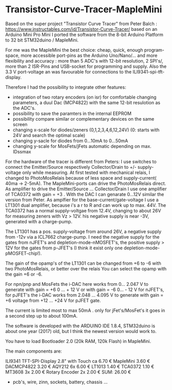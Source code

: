 # Transistor-Curve-Tracer-MapleMini

Based on the super project "Transistor Curve Tracer" from Peter Balch :
https://www.instructables.com/id/Transistor-Curve-Tracer/  based on an Arduino Mini Pro Mini 
I ported the software from the 8-bit Arduino Platform to 32 bit STM32duino / MapleMini.

For me was the MapleMini the best choice: cheap, quick, enough program-space, more accessible port-pins as the Arduino Uno/Nano/... and more flexibility and accuracy :
more than 5 ADC's with 12-bit resolution, 2 SPI's/, more than 2 ISR-Pins and USB-socket for programming and supply. 
Also the 3.3 V port-voltage an was favourable for connections to the ILI9341-spi-tft-display.

Therefore I had the possibility to integrate other features:
- integration of two rotary encoders (on isr) for comfortable changing parameters, a duul Dac (MCP4822) with the same 12-bit resulotion as the ADC's.
- possibility to save the paramters in the internal EEPROM
- possibility compare similar or complementary devices on the same screen
- changing x-scale for diodes/zeners (0,1,2,3,4,6,12,24V) (0: starts with 24V and search the optimal scale)
- changing y-sacle for diodes from 0...10mA  to 0...50mA
- changing y-scale for MosFets/jFets automatic depending on max. IDssmax

For the hardware of the tracer is different from Peters:
I use switches to connect the Emitter/Source respectively Collector/Drain to +/- supply-voltage only while measuring.
At first tested with mechanical relais, I changed to  PhotoMosRelais because of less space and supply-current( 40ma -> 2-5mA).
The MapleMini-ports can drive the PhotoMosRelais direct.
As amplifier to drive the Emitter/Source ... Collector/Drain I use one amplifier of TCA0372 with gain = +3 .
With the DAC I can genarate 0...12V similar the version from Peter.
As amplfier for the base-current/gate-voltage I use a LT1301 dual amplifier, because i's a r to R and can work up to max. 44V.
The TCA0372 has a normal supply-voltgae from 12.4V, changing to about 26V for measuring zeners with Vz > 12V.
his negative supply is near -3V, generated with a charge-pump.

The LT1301 has a pos. supply-voltage from around 26V, a negative supply from -12v via a ICL7662 charge-pump.
I need the negative supply for the gates from nJFET's and depletion-mode-nMOSFET's, the positive supply > 12V for the gates from 
p-JFET's (I think it exist only one depletion-mode-pMOSFET-chip!).

The gain of the opamp's of the LT1301 can be changed from +6 to -6 with two PhotoMosRelais, or better 
over the relais You can select the opamp with the gain +6 or -6.

For npn/pnp and MosFets the i-DAC here works from 0... 2.047 V to generate with gain = +6  0 ... + 12 V or with gain = -6
0... - 12 V for nJFET's,
for pJFET's the i-DAC works from 2.048 ... 4.095 V to generate with gain = +6 voltage from +12 ... +24 V for
pJFET gate.

The current is limited most to max 50mA . only for jFet's/MosFet's it goes in a second step up to about 100mA.

The software is developed with the ARDUINO IDE 1.8.4, STM32duino is about one year (2017) old, but I think the newest version would work to.

You have to load  Bootloader 2.0 (20k RAM, 120k Flash) in MapleMini.

The main components are:

ILI9341 TFT-SPI-Display 2.8" with Touch ca 6.70 €
MapleMini                                  3.60 €
DACMCP4822                                 3.20 € 
AQY212 6x                                  6.00 €
LT1013                                     1.40 €
TCA0372                                    1.10 €
MT3608 3x                                  2.00 €
Rotary Encoder 2x                          2.00 €
                          SUM:            26.00 €
                                          
+ pcb's, wire, zinn, sockets, battery, chassis ...     


